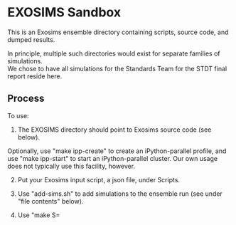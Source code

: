 # EXOSIMS Sandbox

This is an Exosims ensemble directory containing scripts, source code, and dumped results.

In principle, multiple such directories would exist for separate families of simulations.  
We chose to have all simulations for the Standards Team for the STDT final report reside here.

## Process

To use:

1. The EXOSIMS directory should point to Exosims source code (see below).

Optionally, use "make ipp-create" to create an iPython-parallel profile, 
and use "make ipp-start" to start an iPython-parallel cluster. 
Our own usage does not typically use this facility, however.

2. Put your Exosims input script, a json file, under Scripts.

3. Use "add-sims.sh" to add simulations to the ensemble run (see under "file contents" below).

4. Use "make S=<script> html", where <script> is the script name above, to reduce data, make plots, and update the web page.

5.  Reduced data and plots are placed in the sims/<script> directory.  The plots can be
viewed directly.

6. Plots can also be viewed on the generated webpage.  Start a server with "make html-serve"

Further documentation is available on how execution works and how 
products are generated is available [on github](https://turmon.github.io/Exosims-Sandbox/),
or the [JPL github](https://github.jpl.nasa.gov/pages/turmon/EXOSIMS-sandbox/).

## File Contents

The contents here include:

* Files/links/directories you might want to alter
  + EXOSIMS     

    Symlink to the source code of Exosims used.  The file EXOSIMS/EXOSIMS/__init__.py should exist.

  + Scripts     

    .json scripts for Exosims input, placed here by convention.

* Files/links/directories you might want to inspect or run
  + Makefile    

    Controls data reduction and startup of ipython parallel engines.  See the Makefile header for actions.

  + add-sims.sh 

    Driver script to add more ensemble members.  It contains usage instructions.

  + sims/*      -- Dumped Exosims results, categorized by script-file root name.

* Files/links/directories that are mostly infrastructure
  + Local       

    Local modules for Exosims, including the run_one() method.

  + util       

    utility scripts, mostly called from Makefile.

  + ipyparallel 

    ipython parallel per-user, per-machine configuration and lock files

